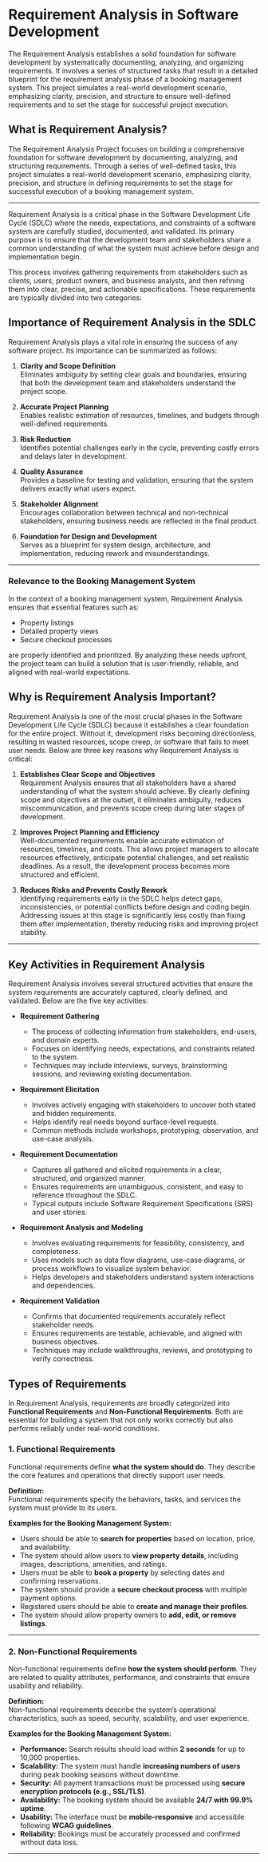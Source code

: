 # Requirement Analysis in Software Development
The Requirement Analysis establishes a solid foundation for software development by systematically documenting, analyzing, and organizing requirements. It involves a series of structured tasks that result in a detailed blueprint for the requirement analysis phase of a booking management system. This project simulates a real-world development scenario, emphasizing clarity, precision, and structure to ensure well-defined requirements and to set the stage for successful project execution.

## What is Requirement Analysis?  
The Requirement Analysis Project focuses on building a comprehensive foundation for software development by documenting, analyzing, and structuring requirements. Through a series of well-defined tasks, this project simulates a real-world development scenario, emphasizing clarity, precision, and structure in defining requirements to set the stage for successful execution of a booking management system.  

---
Requirement Analysis is a critical phase in the Software Development Life Cycle (SDLC) where the needs, expectations, and constraints of a software system are carefully studied, documented, and validated. Its primary purpose is to ensure that the development team and stakeholders share a common understanding of what the system must achieve before design and implementation begin.  

This process involves gathering requirements from stakeholders such as clients, users, product owners, and business analysts, and then refining them into clear, precise, and actionable specifications. These requirements are typically divided into two categories:  



## Importance of Requirement Analysis in the SDLC  

Requirement Analysis plays a vital role in ensuring the success of any software project. Its importance can be summarized as follows:  

1. **Clarity and Scope Definition**  
   Eliminates ambiguity by setting clear goals and boundaries, ensuring that both the development team and stakeholders understand the project scope.  

2. **Accurate Project Planning**  
   Enables realistic estimation of resources, timelines, and budgets through well-defined requirements.  

3. **Risk Reduction**  
   Identifies potential challenges early in the cycle, preventing costly errors and delays later in development.  

4. **Quality Assurance**  
   Provides a baseline for testing and validation, ensuring that the system delivers exactly what users expect.  

5. **Stakeholder Alignment**  
   Encourages collaboration between technical and non-technical stakeholders, ensuring business needs are reflected in the final product.  

6. **Foundation for Design and Development**  
   Serves as a blueprint for system design, architecture, and implementation, reducing rework and misunderstandings.  

---

### Relevance to the Booking Management System  

In the context of a booking management system, Requirement Analysis ensures that essential features such as:  

- Property listings  
- Detailed property views  
- Secure checkout processes  

are properly identified and prioritized. By analyzing these needs upfront, the project team can build a solution that is user-friendly, reliable, and aligned with real-world expectations.  

## Why is Requirement Analysis Important?  

Requirement Analysis is one of the most crucial phases in the Software Development Life Cycle (SDLC) because it establishes a clear foundation for the entire project. Without it, development risks becoming directionless, resulting in wasted resources, scope creep, or software that fails to meet user needs. Below are three key reasons why Requirement Analysis is critical:  

1. **Establishes Clear Scope and Objectives**  
   Requirement Analysis ensures that all stakeholders have a shared understanding of what the system should achieve. By clearly defining scope and objectives at the outset, it eliminates ambiguity, reduces miscommunication, and prevents scope creep during later stages of development.  

2. **Improves Project Planning and Efficiency**  
   Well-documented requirements enable accurate estimation of resources, timelines, and costs. This allows project managers to allocate resources effectively, anticipate potential challenges, and set realistic deadlines. As a result, the development process becomes more structured and efficient.  

3. **Reduces Risks and Prevents Costly Rework**  
   Identifying requirements early in the SDLC helps detect gaps, inconsistencies, or potential conflicts before design and coding begin. Addressing issues at this stage is significantly less costly than fixing them after implementation, thereby reducing risks and improving project stability.    

---


## Key Activities in Requirement Analysis  

Requirement Analysis involves several structured activities that ensure the system requirements are accurately captured, clearly defined, and validated. Below are the five key activities:  

- **Requirement Gathering**  
  - The process of collecting information from stakeholders, end-users, and domain experts.  
  - Focuses on identifying needs, expectations, and constraints related to the system.  
  - Techniques may include interviews, surveys, brainstorming sessions, and reviewing existing documentation.  

- **Requirement Elicitation**  
  - Involves actively engaging with stakeholders to uncover both stated and hidden requirements.  
  - Helps identify real needs beyond surface-level requests.  
  - Common methods include workshops, prototyping, observation, and use-case analysis.  

- **Requirement Documentation**  
  - Captures all gathered and elicited requirements in a clear, structured, and organized manner.  
  - Ensures requirements are unambiguous, consistent, and easy to reference throughout the SDLC.  
  - Typical outputs include Software Requirement Specifications (SRS) and user stories.  

- **Requirement Analysis and Modeling**  
  - Involves evaluating requirements for feasibility, consistency, and completeness.  
  - Uses models such as data flow diagrams, use-case diagrams, or process workflows to visualize system behavior.  
  - Helps developers and stakeholders understand system interactions and dependencies.  

- **Requirement Validation**  
  - Confirms that documented requirements accurately reflect stakeholder needs.  
  - Ensures requirements are testable, achievable, and aligned with business objectives.  
  - Techniques may include walkthroughs, reviews, and prototyping to verify correctness.  

## Types of Requirements  

In Requirement Analysis, requirements are broadly categorized into **Functional Requirements** and **Non-Functional Requirements**. Both are essential for building a system that not only works correctly but also performs reliably under real-world conditions.  

### 1. Functional Requirements  
Functional requirements define **what the system should do**. They describe the core features and operations that directly support user needs.  

**Definition:**  
Functional requirements specify the behaviors, tasks, and services the system must provide to its users.  

**Examples for the Booking Management System:**  
- Users should be able to **search for properties** based on location, price, and availability.  
- The system should allow users to **view property details**, including images, descriptions, amenities, and ratings.  
- Users must be able to **book a property** by selecting dates and confirming reservations.  
- The system should provide a **secure checkout process** with multiple payment options.  
- Registered users should be able to **create and manage their profiles**.  
- The system should allow property owners to **add, edit, or remove listings**.  

---

### 2. Non-Functional Requirements  
Non-functional requirements define **how the system should perform**. They are related to quality attributes, performance, and constraints that ensure usability and reliability.  

**Definition:**  
Non-functional requirements describe the system’s operational characteristics, such as speed, security, scalability, and user experience.  

**Examples for the Booking Management System:**  
- **Performance:** Search results should load within **2 seconds** for up to 10,000 properties.  
- **Scalability:** The system must handle **increasing numbers of users** during peak booking seasons without downtime.  
- **Security:** All payment transactions must be processed using **secure encryption protocols (e.g., SSL/TLS)**.  
- **Availability:** The booking system should be available **24/7 with 99.9% uptime**.  
- **Usability:** The interface must be **mobile-responsive** and accessible following **WCAG guidelines**.  
- **Reliability:** Bookings must be accurately processed and confirmed without data loss.  

---

 

